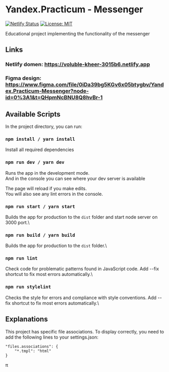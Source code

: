 # Yandex.Practicum - Messenger

[![Netlify Status](https://api.netlify.com/api/v1/badges/9c68d4e2-9ba2-4ec1-a9fd-014200bd7d43/deploy-status)](https://app.netlify.com/sites/voluble-kheer-3015b6/deploys)
[![License: MIT](https://img.shields.io/badge/License-MIT-yellow.svg)](https://opensource.org/licenses/MIT)



Educational project implementing the functionality of the messenger

## Links
### Netlify domen: https://voluble-kheer-3015b6.netlify.app
### Figma design: https://www.figma.com/file/0iDa39bg5KGv6x05btygbv/Yandex.Practicum-Messenger?node-id=0%3A1&t=QHpmNcBNU8Q8hvBr-1


## Available Scripts

In the project directory, you can run:

### `npm install / yarn install` 

Install all required dependencies 

### `npm run dev / yarn dev`

Runs the app in the development mode.\
And in the console you can see where your dev server is available

The page will reload if you make edits.\
You will also see any lint errors in the console.

### `npm run start / yarn start`

Builds the app for production to the `dist` folder and start node server on 3000 port.\

### `npm run build / yarn build`

Builds the app for production to the `dist` folder.\

### `npm run lint`

Check code for problematic patterns found in JavaScript code.
Add --fix shortcut to fix most errors automatically.\

### `npm run stylelint`

Checks the style for errors and compliance with style conventions.
Add --fix shortcut to fix most errors automatically.\

## Explanations
This project has specific file associations. To display correctly, you need to add the following lines to your settings.json:

```
"files.associations": {
    "*.tmpl": "html"
}
```

π
